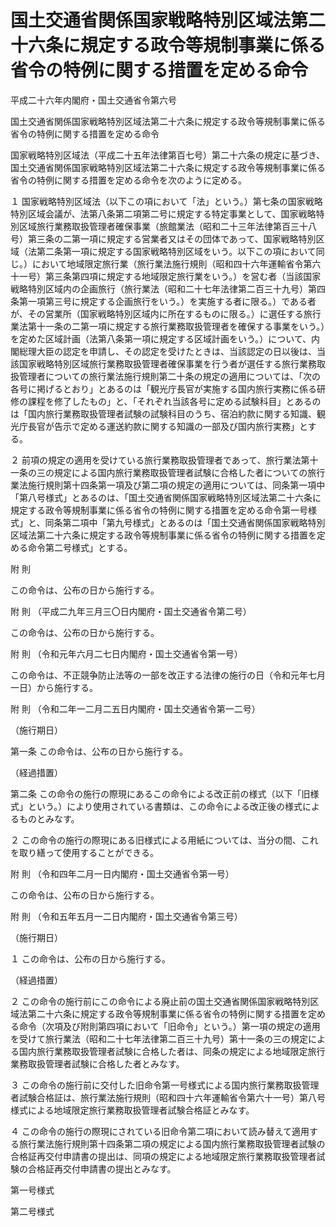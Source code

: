 # 国土交通省関係国家戦略特別区域法第二十六条に規定する政令等規制事業に係る省令の特例に関する措置を定める命令

平成二十六年内閣府・国土交通省令第六号

国土交通省関係国家戦略特別区域法第二十六条に規定する政令等規制事業に係る省令の特例に関する措置を定める命令

国家戦略特別区域法（平成二十五年法律第百七号）第二十六条の規定に基づき、国土交通省関係国家戦略特別区域法第二十六条に規定する政令等規制事業に係る省令の特例に関する措置を定める命令を次のように定める。

１ 国家戦略特別区域法（以下この項において「法」という。）第七条の国家戦略特別区域会議が、法第八条第二項第二号に規定する特定事業として、国家戦略特別区域旅行業務取扱管理者確保事業（旅館業法（昭和二十三年法律第百三十八号）第三条の二第一項に規定する営業者又はその団体であって、国家戦略特別区域（法第二条第一項に規定する国家戦略特別区域をいう。以下この項において同じ。）において地域限定旅行業（旅行業法施行規則（昭和四十六年運輸省令第六十一号）第三条第四項に規定する地域限定旅行業をいう。）を営む者（当該国家戦略特別区域内の企画旅行（旅行業法（昭和二十七年法律第二百三十九号）第四条第一項第三号に規定する企画旅行をいう。）を実施する者に限る。）である者が、その営業所（国家戦略特別区域内に所在するものに限る。）に選任する旅行業法第十一条の二第一項に規定する旅行業務取扱管理者を確保する事業をいう。）を定めた区域計画（法第八条第一項に規定する区域計画をいう。）について、内閣総理大臣の認定を申請し、その認定を受けたときは、当該認定の日以後は、当該国家戦略特別区域旅行業務取扱管理者確保事業を行う者が選任する旅行業務取扱管理者についての旅行業法施行規則第二十条の規定の適用については、「次の各号に掲げるとおり」とあるのは「観光庁長官が実施する国内旅行実務に係る研修の課程を修了したもの」と、「それぞれ当該各号に定める試験科目」とあるのは「国内旅行業務取扱管理者試験の試験科目のうち、宿泊約款に関する知識、観光庁長官が告示で定める運送約款に関する知識の一部及び国内旅行実務」とする。

２ 前項の規定の適用を受けている旅行業務取扱管理者であって、旅行業法第十一条の三の規定による国内旅行業務取扱管理者試験に合格した者についての旅行業法施行規則第十四条第一項及び第二項の規定の適用については、同条第一項中「第八号様式」とあるのは、「国土交通省関係国家戦略特別区域法第二十六条に規定する政令等規制事業に係る省令の特例に関する措置を定める命令第一号様式」と、同条第二項中「第九号様式」とあるのは「国土交通省関係国家戦略特別区域法第二十六条に規定する政令等規制事業に係る省令の特例に関する措置を定める命令第二号様式」とする。

附 則

この命令は、公布の日から施行する。

附 則 （平成二九年三月三〇日内閣府・国土交通省令第二号）

この命令は、公布の日から施行する。

附 則 （令和元年六月二七日内閣府・国土交通省令第一号）

この命令は、不正競争防止法等の一部を改正する法律の施行の日（令和元年七月一日）から施行する。

附 則 （令和二年一二月二五日内閣府・国土交通省令第一二号）

（施行期日）

第一条 この命令は、公布の日から施行する。

（経過措置）

第二条 この命令の施行の際現にあるこの命令による改正前の様式（以下「旧様式」という。）により使用されている書類は、この命令による改正後の様式によるものとみなす。

２ この命令の施行の際現にある旧様式による用紙については、当分の間、これを取り繕って使用することができる。

附 則 （令和四年二月一日内閣府・国土交通省令第一号）

この命令は、公布の日から施行する。

附 則 （令和五年五月一二日内閣府・国土交通省令第三号）

（施行期日）

１ この命令は、公布の日から施行する。

（経過措置）

２ この命令の施行前にこの命令による廃止前の国土交通省関係国家戦略特別区域法第二十六条に規定する政令等規制事業に係る省令の特例に関する措置を定める命令（次項及び附則第四項において「旧命令」という。）第一項の規定の適用を受けて旅行業法（昭和二十七年法律第二百三十九号）第十一条の三の規定による国内旅行業務取扱管理者試験に合格した者は、同条の規定による地域限定旅行業務取扱管理者試験に合格した者とみなす。

３ この命令の施行前に交付した旧命令第一号様式による国内旅行業務取扱管理者試験合格証は、旅行業法施行規則（昭和四十六年運輸省令第六十一号）第八号様式による地域限定旅行業務取扱管理者試験合格証とみなす。

４ この命令の施行の際現にされている旧命令第二項において読み替えて適用する旅行業法施行規則第十四条第二項の規定による国内旅行業務取扱管理者試験の合格証再交付申請書の提出は、同項の規定による地域限定旅行業務取扱管理者試験の合格証再交付申請書の提出とみなす。

第一号様式

[](/./pict/2FH00000060189.pdf)

第二号様式

[](/./pict/2FH00000060190.pdf)
